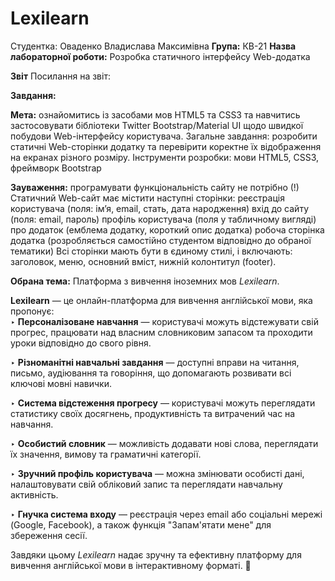 # Lexilearn
Студентка: Оваденко Владислава Максимівна 
**Група:** КВ-21 
**Назва лабораторної роботи:** Розробка статичного інтерфейсу Web-додатка

**Звіт**
Посилання на звіт: 

**Завдання:**

**Мета:** ознайомитись із засобами мов HTML5 та CSS3 та навчитись застосовувати бібліотеки Twitter Bootstrap/Material UI щодо швидкої побудови Web-інтерфейсу користувача. Загальне завдання: розробити статичні Web-сторінки додатку та перевірити коректне їх відображення на екранах різного розміру. Інструменти розробки: мови HTML5, CSS3, фреймворк Bootstrap 

**Зауваження:** програмувати функціональність сайту не потрібно (!) Статичний Web-сайт має містити наступні сторінки: реєстрація користувача (поля: ім’я, email, стать, дата народження) вхід до сайту (поля: email, пароль) профіль користувача (поля у табличному вигляді) про додаток (емблема додатку, короткий опис додатка) робоча сторінка додатка (розробляється самостійно студентом відповідно до обраної тематики) Всі сторінки мають бути в єдиному стилі, і включають: заголовок, меню, основний вміст, нижній колонтитул (footer).

**Обрана тема:** Платформа з вивчення іноземних мов *Lexilearn*.

**Lexilearn** — це онлайн-платформа для вивчення англійської мови, яка пропонує:  
‣ **Персоналізоване навчання** — користувачі можуть відстежувати свій прогрес, працювати над власним словниковим запасом та проходити уроки відповідно до свого рівня.

‣ **Різноманітні навчальні завдання** — доступні вправи на читання, письмо, аудіювання та говоріння, що допомагають розвивати всі ключові мовні навички.  

‣ **Система відстеження прогресу** — користувачі можуть переглядати статистику своїх досягнень, продуктивність та витрачений час на навчання.  

‣ **Особистий словник** — можливість додавати нові слова, переглядати їх значення, вимову та граматичні категорії.  

‣ **Зручний профіль користувача** — можна змінювати особисті дані, налаштовувати свій обліковий запис та переглядати навчальну активність.  

‣ **Гнучка система входу** — реєстрація через email або соціальні мережі (Google, Facebook), а також функція "Запам'ятати мене" для збереження сесії.  

Завдяки цьому *Lexilearn* надає зручну та ефективну платформу для вивчення англійської мови в інтерактивному форматі. 🚀
